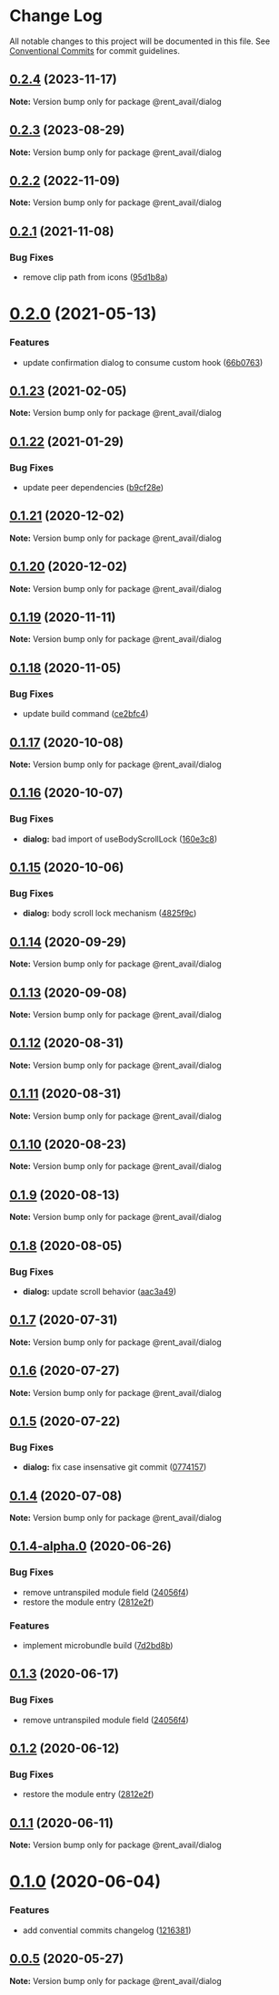 # Change Log

All notable changes to this project will be documented in this file.
See [Conventional Commits](https://conventionalcommits.org) for commit guidelines.

## [0.2.4](https://github.com/rentalutions/elements/compare/@rent_avail/dialog@0.2.1...@rent_avail/dialog@0.2.4) (2023-11-17)

**Note:** Version bump only for package @rent_avail/dialog

## [0.2.3](https://github.com/rentalutions/elements/compare/@rent_avail/dialog@0.2.1...@rent_avail/dialog@0.2.3) (2023-08-29)

**Note:** Version bump only for package @rent_avail/dialog

## [0.2.2](https://github.com/rentalutions/elements/compare/@rent_avail/dialog@0.2.1...@rent_avail/dialog@0.2.2) (2022-11-09)

**Note:** Version bump only for package @rent_avail/dialog

## [0.2.1](https://github.com/rentalutions/elements/compare/@rent_avail/dialog@0.2.0...@rent_avail/dialog@0.2.1) (2021-11-08)

### Bug Fixes

- remove clip path from icons ([95d1b8a](https://github.com/rentalutions/elements/commit/95d1b8a2921de6b19ccd69c0a2be03bb5fd03b69))

# [0.2.0](https://github.com/rentalutions/elements/compare/@rent_avail/dialog@0.1.23...@rent_avail/dialog@0.2.0) (2021-05-13)

### Features

- update confirmation dialog to consume custom hook ([66b0763](https://github.com/rentalutions/elements/commit/66b0763d305de2e52df7e5b2619e3aa83a8cd1f9))

## [0.1.23](https://github.com/rentalutions/elements/compare/@rent_avail/dialog@0.1.22...@rent_avail/dialog@0.1.23) (2021-02-05)

**Note:** Version bump only for package @rent_avail/dialog

## [0.1.22](https://github.com/rentalutions/elements/compare/@rent_avail/dialog@0.1.21...@rent_avail/dialog@0.1.22) (2021-01-29)

### Bug Fixes

- update peer dependencies ([b9cf28e](https://github.com/rentalutions/elements/commit/b9cf28ea6daf7bcb028775cdcc12f1ac2a45280b))

## [0.1.21](https://github.com/rentalutions/elements/compare/@rent_avail/dialog@0.1.20...@rent_avail/dialog@0.1.21) (2020-12-02)

**Note:** Version bump only for package @rent_avail/dialog

## [0.1.20](https://github.com/rentalutions/elements/compare/@rent_avail/dialog@0.1.19...@rent_avail/dialog@0.1.20) (2020-12-02)

**Note:** Version bump only for package @rent_avail/dialog

## [0.1.19](https://github.com/rentalutions/elements/compare/@rent_avail/dialog@0.1.18...@rent_avail/dialog@0.1.19) (2020-11-11)

**Note:** Version bump only for package @rent_avail/dialog

## [0.1.18](https://github.com/rentalutions/elements/compare/@rent_avail/dialog@0.1.17...@rent_avail/dialog@0.1.18) (2020-11-05)

### Bug Fixes

- update build command ([ce2bfc4](https://github.com/rentalutions/elements/commit/ce2bfc47d722b40d87bbad7806b727cc29e9712a))

## [0.1.17](https://github.com/rentalutions/elements/compare/@rent_avail/dialog@0.1.16...@rent_avail/dialog@0.1.17) (2020-10-08)

**Note:** Version bump only for package @rent_avail/dialog

## [0.1.16](https://github.com/rentalutions/elements/compare/@rent_avail/dialog@0.1.15...@rent_avail/dialog@0.1.16) (2020-10-07)

### Bug Fixes

- **dialog:** bad import of useBodyScrollLock ([160e3c8](https://github.com/rentalutions/elements/commit/160e3c8dfe251894e5283a41c9e4ff2498c07f2b))

## [0.1.15](https://github.com/rentalutions/elements/compare/@rent_avail/dialog@0.1.14...@rent_avail/dialog@0.1.15) (2020-10-06)

### Bug Fixes

- **dialog:** body scroll lock mechanism ([4825f9c](https://github.com/rentalutions/elements/commit/4825f9c03249b0986ca3c7d64ecda6253c6d8e46))

## [0.1.14](https://github.com/rentalutions/elements/compare/@rent_avail/dialog@0.1.13...@rent_avail/dialog@0.1.14) (2020-09-29)

**Note:** Version bump only for package @rent_avail/dialog

## [0.1.13](https://github.com/rentalutions/elements/compare/@rent_avail/dialog@0.1.12...@rent_avail/dialog@0.1.13) (2020-09-08)

**Note:** Version bump only for package @rent_avail/dialog

## [0.1.12](https://github.com/rentalutions/elements/compare/@rent_avail/dialog@0.1.11...@rent_avail/dialog@0.1.12) (2020-08-31)

**Note:** Version bump only for package @rent_avail/dialog

## [0.1.11](https://github.com/rentalutions/elements/compare/@rent_avail/dialog@0.1.10...@rent_avail/dialog@0.1.11) (2020-08-31)

**Note:** Version bump only for package @rent_avail/dialog

## [0.1.10](https://github.com/rentalutions/elements/compare/@rent_avail/dialog@0.1.9...@rent_avail/dialog@0.1.10) (2020-08-23)

**Note:** Version bump only for package @rent_avail/dialog

## [0.1.9](https://github.com/rentalutions/elements/compare/@rent_avail/dialog@0.1.8...@rent_avail/dialog@0.1.9) (2020-08-13)

**Note:** Version bump only for package @rent_avail/dialog

## [0.1.8](https://github.com/rentalutions/elements/compare/@rent_avail/dialog@0.1.7...@rent_avail/dialog@0.1.8) (2020-08-05)

### Bug Fixes

- **dialog:** update scroll behavior ([aac3a49](https://github.com/rentalutions/elements/commit/aac3a4930244705e66d0b8370dfef761a797f193))

## [0.1.7](https://github.com/rentalutions/elements/compare/@rent_avail/dialog@0.1.6...@rent_avail/dialog@0.1.7) (2020-07-31)

**Note:** Version bump only for package @rent_avail/dialog

## [0.1.6](https://github.com/rentalutions/elements/compare/@rent_avail/dialog@0.1.5...@rent_avail/dialog@0.1.6) (2020-07-27)

**Note:** Version bump only for package @rent_avail/dialog

## [0.1.5](https://github.com/rentalutions/elements/compare/@rent_avail/dialog@0.1.4...@rent_avail/dialog@0.1.5) (2020-07-22)

### Bug Fixes

- **dialog:** fix case insensative git commit ([0774157](https://github.com/rentalutions/elements/commit/0774157159070182654429f9cdd01b96330ea35a))

## [0.1.4](https://github.com/rentalutions/elements/compare/@rent_avail/dialog@0.1.4-alpha.0...@rent_avail/dialog@0.1.4) (2020-07-08)

**Note:** Version bump only for package @rent_avail/dialog

## [0.1.4-alpha.0](https://github.com/rentalutions/elements/compare/@rent_avail/dialog@0.1.0...@rent_avail/dialog@0.1.4-alpha.0) (2020-06-26)

### Bug Fixes

- remove untranspiled module field ([24056f4](https://github.com/rentalutions/elements/commit/24056f4dcc4ab05fc8d0c604a0630d7b3a8aca3c))
- restore the module entry ([2812e2f](https://github.com/rentalutions/elements/commit/2812e2f5d71068ce37a8511d9b8c527b5d63efae))

### Features

- implement microbundle build ([7d2bd8b](https://github.com/rentalutions/elements/commit/7d2bd8b20990211f6d048a3f393d78ac15ce0142))

## [0.1.3](https://github.com/rentalutions/elements/compare/@rent_avail/dialog@0.1.2...@rent_avail/dialog@0.1.3) (2020-06-17)

### Bug Fixes

- remove untranspiled module field ([24056f4](https://github.com/rentalutions/elements/commit/24056f4dcc4ab05fc8d0c604a0630d7b3a8aca3c))

## [0.1.2](https://github.com/rentalutions/elements/compare/@rent_avail/dialog@0.1.1...@rent_avail/dialog@0.1.2) (2020-06-12)

### Bug Fixes

- restore the module entry ([2812e2f](https://github.com/rentalutions/elements/commit/2812e2f5d71068ce37a8511d9b8c527b5d63efae))

## [0.1.1](https://github.com/rentalutions/elements/compare/@rent_avail/dialog@0.1.0...@rent_avail/dialog@0.1.1) (2020-06-11)

**Note:** Version bump only for package @rent_avail/dialog

# [0.1.0](https://github.com/rentalutions/elements/compare/@rent_avail/dialog@0.0.4...@rent_avail/dialog@0.1.0) (2020-06-04)

### Features

- add convential commits changelog ([1216381](https://github.com/rentalutions/elements/commit/1216381d4e1bb8eb8dea4a2293a8bb84662195a9))

## [0.0.5](https://github.com/rentalutions/elements/compare/@rent_avail/dialog@0.0.4...@rent_avail/dialog@0.0.5) (2020-05-27)

**Note:** Version bump only for package @rent_avail/dialog
